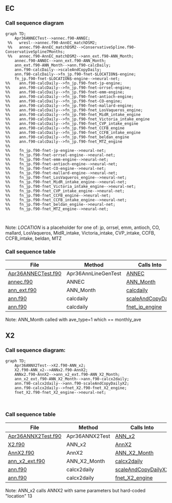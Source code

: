 ## EC

### Call sequence diagram

```mermaid
graph TD;
    Apr36ANNECTest-->annec.f90-ANNEC;
 %%   wresl-->annec.f90-AnnEC_matchDSM2;
 %%   annec.f90-AnnEC_matchDSM2-->ConservativeSpline.f90-ConservativeSpline7Months;
 %%   annec.f90-AnnEC_matchDSM2-->ann_ext.f90-ANN_Month;
    annec.f90-ANNEC-->ann_ext.f90-ANN_Month;
    ann_ext.f90-ANN_Month-->ann.f90-calcDaily;
    ann.f90-calcDaily-->scaleAndCopyDaily;
    ann.f90-calcDaily-->fn_jp.f90-fnet-$LOCATION$-engine;
    fn_jp.f90-fnet-$LOCATION$-engine-->neural-net;
%%    ann.f90-calcDaily-->fn_jp.f90-fnet-jp-engine;
%%    ann.f90-calcDaily-->fn_jp.f90-fnet-orrsel-engine;
%%    ann.f90-calcDaily-->fn_jp.f90-fnet-emm-engine;
%%    ann.f90-calcDaily-->fn_jp.f90-fnet-antioch-engine;
%%    ann.f90-calcDaily-->fn_jp.f90-fnet-CO-engine;
%%    ann.f90-calcDaily-->fn_jp.f90-fnet-mallard-engine;
%%    ann.f90-calcDaily-->fn_jp.f90-fnet_LosVaqueros_engine;
%%    ann.f90-calcDaily-->fn_jp.f90-fnet_MidR_intake_engine
%%    ann.f90-calcDaily-->fn_jp.f90-fnet_Victoria_intake_engine
%%    ann.f90-calcDaily-->fn_jp.f90-fnet_CVP_intake_engine
%%    ann.f90-calcDaily-->fn_jp.f90-fnet_CCFB_engine
%%    ann.f90-calcDaily-->fn_jp.f90-fnet_CCFB_intake_engine
%%    ann.f90-calcDaily-->fn_jp.f90-fnet_beldan_engine
%%    ann.f90-calcDaily-->fn_jp.f90-fnet_MTZ_engine
%%
%%    fn_jp.f90-fnet-jp-engine-->neural-net;
%%    fn_jp.f90-fnet-orrsel-engine-->neural-net;
%%    fn_jp.f90-fnet-emm-engine-->neural-net;
%%    fn_jp.f90-fnet-antioch-engine-->neural-net;
%%    fn_jp.f90-fnet-CO-engine-->neural-net;
%%    fn_jp.f90-fnet-mallard-engine-->neural-net;
%%    fn_jp.f90-fnet_LosVaqueros_engine-->neural-net;
%%    fn_jp.f90-fnet_MidR_intake_engine-->neural-net;
%%    fn_jp.f90-fnet_Victoria_intake_engine-->neural-net;
%%    fn_jp.f90-fnet_CVP_intake_engine-->neural-net;
%%    fn_jp.f90-fnet_CCFB_engine-->neural-net;
%%    fn_jp.f90-fnet_CCFB_intake_engine-->neural-net;
%%    fn_jp.f90-fnet_beldan_engine-->neural-net;
%%    fn_jp.f90-fnet_MTZ_engine-->neural-net;
  
  
```
Note:  $LOCATION$ is a placeholder for one of: jp, orrsel, emm, antioch, CO, mallard, LosVaqueros, MidR_intake, Victoria_intake, CVP_intake, CCFB, CCFB_intake, beldan, MTZ

### Call sequence table

| File                                                                                                        | Method              | Calls Into                                                                                                                            |
| ----------------------------------------------------------------------------------------------------------- | ------------------- | ------------------------------------------------------------------------------------------------------------------------------------- |
| [Apr36ANNECTest.f90](https://github.com/rma-rripken/AnnLineGen_RMA/blob/master/src/test/Apr36ANNECTest.f90) | Apr36AnnLineGenTest | [ANNEC](https://github.com/rma-rripken/AnnLineGen_RMA/blob/bd132e2aaf480c033c706d615bb942fc3f30bab4/src/test/Apr36ANNECTest.f90#L112) |
| [annec.f90](https://github.com/rma-rripken/AnnLineGen_RMA/blob/master/src/annec.f90)                        | ANNEC               | [ANN_Month](https://github.com/rma-rripken/AnnLineGen_RMA/blob/bd132e2aaf480c033c706d615bb942fc3f30bab4/src/ann_ext.f90#L48)          |
| [ann_ext.f90](https://github.com/rma-rripken/AnnLineGen_RMA/blob/master/src/ann_ext.f90)                    | ANN_Month           | [calcdaily](https://github.com/rma-rripken/AnnLineGen_RMA/blob/bd132e2aaf480c033c706d615bb942fc3f30bab4/src/ann.f90#L106)             |
| [ann.f90](https://github.com/rma-rripken/AnnLineGen_RMA/blob/master/src/ann.f90)                            | calcdaily           | [scaleAndCopyDaily](https://github.com/rma-rripken/AnnLineGen_RMA/blob/bd132e2aaf480c033c706d615bb942fc3f30bab4/src/ann.f90#L165)     |
| [ann.f90](https://github.com/rma-rripken/AnnLineGen_RMA/blob/master/src/ann.f90)                            | calcdaily           | [fnet_jp_engine](https://github.com/rma-rripken/AnnLineGen_RMA/blob/bd132e2aaf480c033c706d615bb942fc3f30bab4/src/ann.f90#L188)        |

Note: ANN_Month called with ave_type=1 which == monthly_ave

## X2

### Call sequence diagram:

```mermaid
graph TD;
    Apr36ANNX2Test-->X2.f90-ANN_x2;
    X2.f90-ANN_x2-->ANNx2.f90-AnnX2;
    ANNx2.f90-AnnX2-->ann_x2_ext.f90-ANN_X2_Month;
    ann_x2_ext.f90-ANN_X2_Month-->ann.f90-calcx2daily;
    ann.f90-calcx2daily-->ann.f90-scaleAndCopyDailyX2;
    ann.f90-calcx2daily-->fnet_X2.f90-fnet_X2_engine;
    fnet_X2.f90-fnet_X2_engine-->neural-net;
  
  
```
### Call sequence table

| File                                                                                                        | Method         | Calls Into                                                                                                                            |
| ----------------------------------------------------------------------------------------------------------- | -------------- | ------------------------------------------------------------------------------------------------------------------------------------- |
| [Apr36ANNX2Test.f90](https://github.com/rma-rripken/AnnLineGen_RMA/blob/master/src/test/Apr36ANNX2Test.f90) | Apr36ANNX2Test | [ANN_x2](https://github.com/rma-rripken/AnnLineGen_RMA/blob/cf830330f4f717e487af41aa2be7954305335a74/src/test/Apr36ANNX2Test.f90#L68) |
| [X2.f90](https://github.com/rma-rripken/AnnLineGen_RMA/blob/master/src/X2.f90)                              | ANN_x2         | [AnnX2](https://github.com/rma-rripken/AnnLineGen_RMA/blob/cf830330f4f717e487af41aa2be7954305335a74/src/X2.f90#L24)                   |
| [AnnX2.f90](https://github.com/rma-rripken/AnnLineGen_RMA/blob/master/src/annx2.f90)                        | AnnX2          | [ANN_X2_Month](https://github.com/rma-rripken/AnnLineGen_RMA/blob/cf830330f4f717e487af41aa2be7954305335a74/src/annx2.f90#L128)        |
| [ann_x2_ext.f90](https://github.com/rma-rripken/AnnLineGen_RMA/blob/master/src/ann_x2_ext.f90)              | ANN_X2_Month   | [calcx2daily](https://github.com/rma-rripken/AnnLineGen_RMA/blob/cf830330f4f717e487af41aa2be7954305335a74/src/ann_x2_ext.f90#L55)     |
| [ann.f90](https://github.com/rma-rripken/AnnLineGen_RMA/blob/master/src/ann.f90)                            | calcx2daily    | [scaleAndCopyDailyX2](https://github.com/rma-rripken/AnnLineGen_RMA/blob/cf830330f4f717e487af41aa2be7954305335a74/src/ann.f90#L165)   |
| [ann.f90](https://github.com/rma-rripken/AnnLineGen_RMA/blob/master/src/ann.f90)                            | calcx2daily    | [fnet_X2_engine](https://github.com/rma-rripken/AnnLineGen_RMA/blob/cf830330f4f717e487af41aa2be7954305335a74/src/ann.f90#L188)        |

Note:
ANN_x2 calls ANNX2 with same parameters but hard-coded "location" 13
